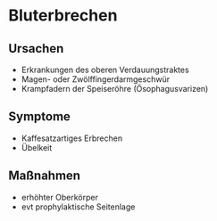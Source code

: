 # Bluterbrechen

## Ursachen
+ Erkrankungen des oberen Verdauungstraktes
+ Magen- oder Zwölffingerdarmgeschwür
+ Krampfadern der Speiseröhre (Ösophagusvarizen)

## Symptome
+ Kaffesatzartiges Erbrechen
+ Übelkeit

## Maßnahmen
+ erhöhter Oberkörper
+ evt prophylaktische Seitenlage